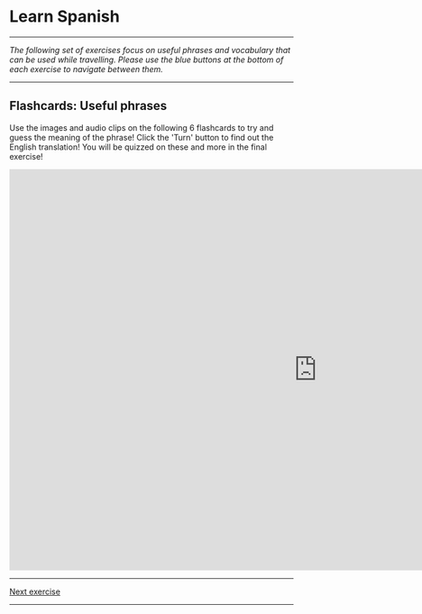 <h1>Learn Spanish</h1>

<hr>

<p><i>The following set of exercises focus on useful phrases and vocabulary that can be used while travelling. Please use the blue buttons at the bottom of each exercise to navigate between them.</i>
  </p>
  
<hr>

<h2>Flashcards: Useful phrases</h2>

<p>
  Use the images and audio clips on the following 6 flashcards to try and guess the meaning of the phrase! Click the 'Turn' button to find out the English translation! You will be quizzed on these and more in the final exercise!
  </p>

<iframe src="https://h5p.org/h5p/embed/365999" width="1090" height="712" frameborder="0" allowfullscreen="allowfullscreen"></iframe><script src="https://h5p.org/sites/all/modules/h5p/library/js/h5p-resizer.js" charset="UTF-8"></script>

<hr>

<p>
  <a href="learnspanish2.html" class="btnflt-r">Next exercise</a>
  </p>
  <div style="clear:both;"> </div>

<hr>

